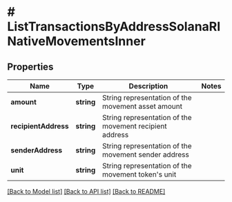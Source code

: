 # # ListTransactionsByAddressSolanaRINativeMovementsInner

## Properties

Name | Type | Description | Notes
------------ | ------------- | ------------- | -------------
**amount** | **string** | String representation of the movement asset amount |
**recipientAddress** | **string** | String representation of the movement recipient address |
**senderAddress** | **string** | String representation of the movement sender address |
**unit** | **string** | String representation of the movement token&#39;s unit |

[[Back to Model list]](../../README.md#models) [[Back to API list]](../../README.md#endpoints) [[Back to README]](../../README.md)
